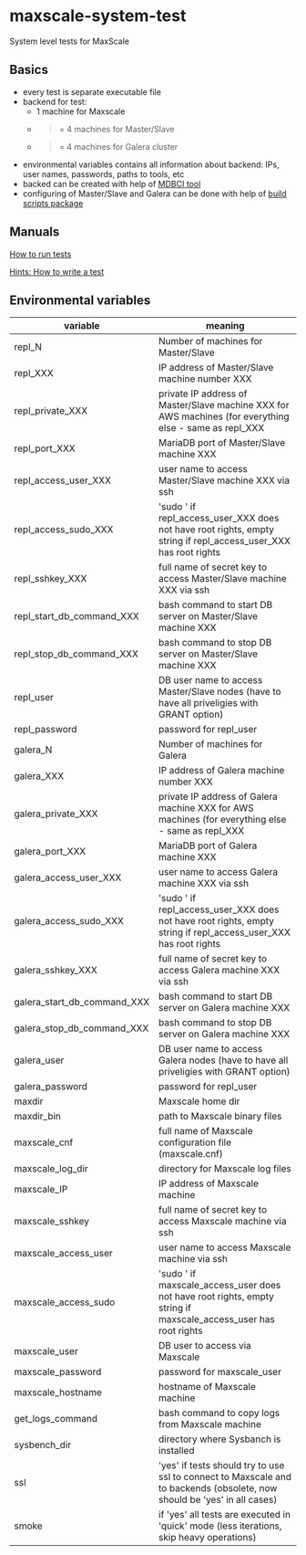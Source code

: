 # maxscale-system-test
System level tests for MaxScale

## Basics
- every test is separate executable file
- backend for test:
  - 1 machine for Maxscale
  - >= 4 machines for Master/Slave
  - >= 4 machines for Galera cluster
- environmental variables contains all information about backend: IPs, user names, passwords, paths to tools, etc
- backed can be created with help of [MDBCI tool](https://github.com/OSLL/mdbci)
- configuring of Master/Slave and Galera can be done with help of [build scripts package](https://github.com/mariadb-corporation/build-scripts-vagrant)

## Manuals

[How to run tests](https://github.com/mariadb-corporation/build-scripts-vagrant/blob/master/RUN_TEST.md)

[Hints: How to write a test](HOW_TO_WRITE_TEST.md)

## Environmental variables
|variable|meaning|
|--------|-------|
|repl_N|Number of machines for Master/Slave|
|repl_XXX|IP address of Master/Slave machine number XXX|
|repl_private_XXX|private IP address of Master/Slave machine XXX for AWS machines (for everything else - same as repl_XXX|
|repl_port_XXX|MariaDB port of Master/Slave machine XXX|
|repl_access_user_XXX|user name to access Master/Slave machine XXX via ssh|
|repl_access_sudo_XXX|'sudo ' if repl_access_user_XXX does not have root rights, empty string if repl_access_user_XXX has root rights|
|repl_sshkey_XXX|full name of secret key to access Master/Slave machine XXX via ssh|
|repl_start_db_command_XXX|bash command to start DB server on Master/Slave machine XXX|
|repl_stop_db_command_XXX|bash command to stop DB server on Master/Slave machine XXX|
|repl_user|DB user name to access Master/Slave nodes (have to have all priveligies with GRANT option)|
|repl_password|password for repl_user|
|galera_N|Number of machines for Galera|
|galera_XXX|IP address of Galera machine number XXX|
|galera_private_XXX|private IP address of Galera machine XXX for AWS machines (for everything else - same as repl_XXX|
|galera_port_XXX|MariaDB port of Galera machine XXX|
|galera_access_user_XXX|user name to access Galera machine XXX via ssh|
|galera_access_sudo_XXX|'sudo ' if repl_access_user_XXX does not have root rights, empty string if repl_access_user_XXX has root rights|
|galera_sshkey_XXX|full name of secret key to access Galera machine XXX via ssh|
|galera_start_db_command_XXX|bash command to start DB server on Galera machine XXX|
|galera_stop_db_command_XXX|bash command to stop DB server on Galera machine XXX|
|galera_user|DB user name to access Galera nodes (have to have all priveligies with GRANT option)|
|galera_password|password for repl_user|
|maxdir|Maxscale home dir|
|maxdir_bin|path to Maxscale binary files|
|maxscale_cnf|full name of Maxscale configuration file (maxscale.cnf)|
|maxscale_log_dir|directory for Maxscale log files|
|maxscale_IP|IP address of Maxscale machine|
|maxscale_sshkey|full name of secret key to access Maxscale machine via ssh|
|maxscale_access_user|user name to access Maxscale machine via ssh|
|maxscale_access_sudo|'sudo ' if maxscale_access_user does not have root rights, empty string if maxscale_access_user has root rights|
|maxscale_user|DB user to access via Maxscale|
|maxscale_password|password for maxscale_user|
|maxscale_hostname|hostname of Maxscale machine|
|get_logs_command|bash command to copy logs from Maxscale machine|
|sysbench_dir|directory where Sysbanch is installed|
|ssl|'yes' if tests should try to use ssl to connect to Maxscale and to backends (obsolete, now should be 'yes' in all cases)|
|smoke|if 'yes' all tests are executed in 'quick' mode (less iterations, skip heavy operations)|
